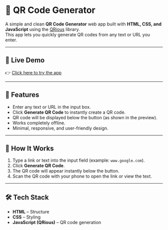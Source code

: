 # 📱 QR Code Generator

A simple and clean **QR Code Generator** web app built with **HTML, CSS, and JavaScript** using the [QRious](https://github.com/neocotic/qrious) library.  
This app lets you quickly generate QR codes from any text or URL you enter.

---

## 🔗 Live Demo
👉 [Click here to try the app]([https://lnkd.in/gRB2fhMD](https://poojitha2411.github.io/simple-qr-generator/))

---

## 🚀 Features
- Enter any text or URL in the input box.  
- Click **Generate QR Code** to instantly create a QR code.  
- QR code will be displayed below the button (as shown in the preview).  
- Works completely offline.  
- Minimal, responsive, and user-friendly design.  

---

## 🧭 How It Works
1. Type a link or text into the input field (example: `www.google.com`).  
2. Click **Generate QR Code**.  
3. The QR code will appear instantly below the button.  
4. Scan the QR code with your phone to open the link or view the text.  

---

## 🛠️ Tech Stack
- **HTML** – Structure  
- **CSS** – Styling  
- **JavaScript (QRious)** – QR code generation  
